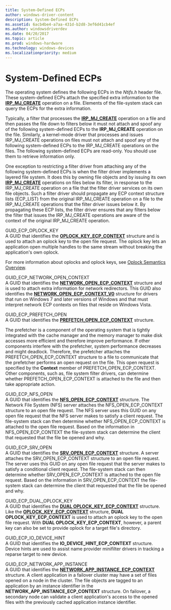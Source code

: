 ```yaml
---
title: System-Defined ECPs
author: windows-driver-content
description: System-Defined ECPs
ms.assetid: 6acb4be4-a7aa-431d-b2d8-3ef6d41cb4ef
ms.author: windowsdriverdev
ms.date: 04/20/2017
ms.topic: article
ms.prod: windows-hardware
ms.technology: windows-devices
ms.localizationpriority: medium
---
```


# System-Defined ECPs


The operating system defines the following ECPs in the *Ntifs.h* header file. These system-defined ECPs attach the specified extra information to the [**IRP\_MJ\_CREATE**](https://msdn.microsoft.com/library/windows/hardware/ff548630) operation on a file. Elements of the file-system stack can query the ECPs for the extra information.

Typically, a filter that processes the [**IRP\_MJ\_CREATE**](https://msdn.microsoft.com/library/windows/hardware/ff548630) operation on a file and then passes the file down to filters below it must not attach and spoof any of the following system-defined ECPs to the **IRP\_MJ\_CREATE** operation on the file. Similarly, a kernel-mode driver that processes and issues IRP\_MJ\_CREATE operations on files must not attach and spoof any of the following system-defined ECPs to the IRP\_MJ\_CREATE operations on the files. The following system-defined ECPs are read-only. You should use them to retrieve information only.

One exception to restricting a filter driver from attaching any of the following system-defined ECPs is when the filter driver implements a layered file system. It does this by owning file objects and by issuing its own [**IRP\_MJ\_CREATE**](https://msdn.microsoft.com/library/windows/hardware/ff548630) operations on files below its filter, in response to the IRP\_MJ\_CREATE operation on a file that the filter driver services on its own file objects. Such a filter driver should propagate any ECP context structure lists (ECP\_LIST) from the original IRP\_MJ\_CREATE operation on a file to the IRP\_MJ\_CREATE operations that the filter driver issues below it. By propagating these ECP lists, the filter driver ensures that any filters below the filter that issues the IRP\_MJ\_CREATE operations are aware of the context of the original IRP\_MJ\_CREATE operation.

<span id="GUID_ECP_OPLOCK_KEY"></span><span id="guid_ecp_oplock_key"></span>GUID\_ECP\_OPLOCK\_KEY  
A GUID that identifies the [**OPLOCK\_KEY\_ECP\_CONTEXT**](https://msdn.microsoft.com/library/windows/hardware/ff551003) structure and is used to attach an oplock key to the open file request. The oplock key lets an application open multiple handles to the same stream without breaking the application's own oplock.

For more information about oplocks and oplock keys, see [Oplock Semantics Overview](overview.md).

<span id="GUID_ECP_NETWORK_OPEN_CONTEXT"></span><span id="guid_ecp_network_open_context"></span>GUID\_ECP\_NETWORK\_OPEN\_CONTEXT  
A GUID that identifies the [**NETWORK\_OPEN\_ECP\_CONTEXT**](https://msdn.microsoft.com/library/windows/hardware/ff550896) structure and is used to attach extra information for network redirectors. This GUID also identifies the [**NETWORK\_OPEN\_ECP\_CONTEXT\_V0**](https://msdn.microsoft.com/library/windows/hardware/ff550899) structure for drivers that run on Windows 7 and later versions of Windows and that must interpret network ECP contexts on files that reside on Windows Vista.

<span id="GUID_ECP_PREFETCH_OPEN"></span><span id="guid_ecp_prefetch_open"></span>GUID\_ECP\_PREFETCH\_OPEN  
A GUID that identifies the [**PREFETCH\_OPEN\_ECP\_CONTEXT**](https://msdn.microsoft.com/library/windows/hardware/ff551843) structure.

The prefetcher is a component of the operating system that is tightly integrated with the cache manager and the memory manager to make disk accesses more efficient and therefore improve performance. If other components interfere with the prefetcher, system performance decreases and might deadlock. Therefore, the prefetcher attaches the PREFETCH\_OPEN\_ECP\_CONTEXT structure to a file to communicate that the prefetcher performs an open request on the file. This open request is specified by the **Context** member of PREFETCH\_OPEN\_ECP\_CONTEXT. Other components, such as, file system filter drivers, can determine whether PREFETCH\_OPEN\_ECP\_CONTEXT is attached to the file and then take appropriate action.

<span id="GUID_ECP_NFS_OPEN"></span><span id="guid_ecp_nfs_open"></span>GUID\_ECP\_NFS\_OPEN  
A GUID that identifies the [**NFS\_OPEN\_ECP\_CONTEXT**](https://msdn.microsoft.com/library/windows/hardware/ff550942) structure. The Network File System (NFS) server attaches the NFS\_OPEN\_ECP\_CONTEXT structure to an open file request. The NFS server uses this GUID on any open file request that the NFS server makes to satisfy a client request. The file-system stack can then determine whether NFS\_OPEN\_ECP\_CONTEXT is attached to the open file request. Based on the information in NFS\_OPEN\_ECP\_CONTEXT the file-system stack can determine the client that requested that the file be opened and why.

<span id="GUID_ECP_SRV_OPEN"></span><span id="guid_ecp_srv_open"></span>GUID\_ECP\_SRV\_OPEN  
A GUID that identifies the [**SRV\_OPEN\_ECP\_CONTEXT**](https://msdn.microsoft.com/library/windows/hardware/ff556749) structure. A server attaches the SRV\_OPEN\_ECP\_CONTEXT structure to an open file request. The server uses this GUID on any open file request that the server makes to satisfy a conditional client request. The file-system stack can then determine whether SRV\_OPEN\_ECP\_CONTEXT is attached to the open file request. Based on the information in SRV\_OPEN\_ECP\_CONTEXT the file-system stack can determine the client that requested that the file be opened and why.

<span id="GUID_ECP_DUAL_OPLOCK_KEY"></span><span id="guid_ecp_dual_oplock_key"></span>GUID\_ECP\_DUAL\_OPLOCK\_KEY  
A GUID that identifies the [**DUAL OPLOCK\_KEY\_ECP\_CONTEXT**](https://msdn.microsoft.com/library/windows/hardware/hh406392) structure. Like the [**OPLOCK\_KEY\_ECP\_CONTEXT**](https://msdn.microsoft.com/library/windows/hardware/ff551003) structure, **DUAL OPLOCK\_KEY\_ECP\_CONTEXT** is used to attach an oplock key to the open file request. With **DUAL OPLOCK\_KEY\_ECP\_CONTEXT**, however, a parent key can also be set to provide oplock for a target file's directory.

<span id="GUID_ECP_IO_DEVICE_HINT"></span><span id="guid_ecp_io_device_hint"></span>GUID\_ECP\_IO\_DEVICE\_HINT  
A GUID that identifies the **IO\_DEVICE\_HINT\_ECP\_CONTEXT** structure. Device hints are used to assist name provider minifilter drivers in tracking a reparse target to new device.

<span id="GUID_ECP_NETWORK_APP_INSTANCE"></span><span id="guid_ecp_network_app_instance"></span>GUID\_ECP\_NETWORK\_APP\_INSTANCE  
A GUID that identifies the [**NETWORK\_APP\_INSTANCE\_ECP\_CONTEXT**](https://msdn.microsoft.com/library/windows/hardware/hh439443) structure. A client application in a failover cluster may have a set of files opened on a node in the cluster. The file objects are tagged to an application by an instance identifier in the **NETWORK\_APP\_INSTANCE\_ECP\_CONTEXT** structure. On failover, a secondary node can validate a client application's access to the opened files with the previously cached application instance identifier.

 

 




